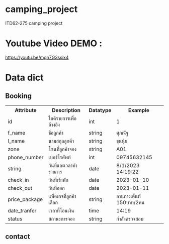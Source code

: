 # camping_project
ITD62-275 camping project
# Youtube Video DEMO :
https://youtu.be/mgn7G3ssix4
# Data dict
<h2>Booking</h2>
<table>
  <tr>
    <th>Attribute</th>
    <th>Description</th>
    <th>Datatype</th>
       <th>Example</th>

  </tr>
    <tr>
    <td>id</td>
    <td>ไอดีรายการเพื่ออ้างอิง</td>
    <td>int</td>
    <td>1</td>
  </tr>
  <tr>
    <td>f_name</td>
    <td>ชื่อลูกค้า</td>
    <td>string</td>
    <td>ศุภณัฐ</td>
  </tr>
  <tr>
    <td>l_name</td>
    <td>นามสกุลลูกค้า</td>
    <td>string</td>
    <td>ขุนนุ้ย</td>
  </tr>
   <tr>
    <td>zone</td>
    <td>โซนที่ลูกค้าจอง</td>
    <td>string</td>
    <td>A01</td>
  </tr>
     <tr>
    <td>phone_number</td>
    <td>เบอร์โรศัพท์</td>
    <td>int</td>
    <td>09745632145</td>
  </tr>
       <tr>
    <td>string</td>
    <td>วันที่และเวลาทำรายการ</td>
    <td>date</td>
    <td>8/1/2023 14:19:22</td>
  </tr>
         <tr>
    <td>check_in</td>
    <td>วันที่เข้าพัก</td>
    <td>date</td>
    <td>2023-01-10</td>
  </tr>
           <tr>
    <td>check_out</td>
    <td>วันที่ออก</td>
    <td>date</td>
    <td>2023-01-11</td>
  </tr>
           <tr>
    <td>price_package</td>
    <td>แพ็คเกจที่ลูกค้าเลือก</td>
    <td>string</td>
    <td>ลานกางเต็นท์ 150บาท/2คน</td>
  </tr>
           <tr>
    <td>date_tranfer</td>
    <td>เวลาที่โอนเงิน</td>
    <td>time</td>
    <td>14:19</td>
  </tr>
           <tr>
    <td>status</td>
    <td>สถานะการจอง</td>
    <td>string</td>
    <td>กำลังตรวจสอบ</td>
  </tr>
</table>
<h2>contact</h2>
